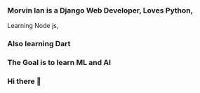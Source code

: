 

### Morvin Ian is a Django Web Developer, Loves Python,
 Learning Node js,
 ### Also learning Dart 

 
### The Goal is to learn ML and AI 

### Hi there 👋
